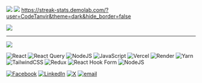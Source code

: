 



![](https://github-readme-stats.vercel.app/api?username=CodeTanvir&theme=dark&hide_border=false&include_all_commits=false&count_private=false)
![](https://github-readme-streak-stats.herokuapp.com/?user=CodeTanvir&theme=dark&hide_border=false)
https://streak-stats.demolab.com/?user=CodeTanvir&theme=dark&hide_border=false

![](https://github-readme-stats.vercel.app/api/top-langs/?username=CodeTanvir&theme=dark&hide_border=false&include_all_commits=false&count_private=false&layout=compact)

---
[![](https://visitcount.itsvg.in/api?id=CodeTanvir&icon=0&color=0)](https://visitcount.itsvg.in)


![React](https://img.shields.io/badge/react-%2320232a.svg?style=for-the-badge&logo=react&logoColor=%2361DAFB) ![React Query](https://img.shields.io/badge/-React%20Query-FF4154?style=for-the-badge&logo=react%20query&logoColor=white) ![NodeJS](https://img.shields.io/badge/node.js-6DA55F?style=for-the-badge&logo=node.js&logoColor=white) ![JavaScript](https://img.shields.io/badge/javascript-%23323330.svg?style=for-the-badge&logo=javascript&logoColor=%23F7DF1E) ![Vercel](https://img.shields.io/badge/vercel-%23000000.svg?style=for-the-badge&logo=vercel&logoColor=white) ![Render](https://img.shields.io/badge/Render-%46E3B7.svg?style=for-the-badge&logo=render&logoColor=white) ![Yarn](https://img.shields.io/badge/yarn-%232C8EBB.svg?style=for-the-badge&logo=yarn&logoColor=white) ![TailwindCSS](https://img.shields.io/badge/tailwindcss-%2338B2AC.svg?style=for-the-badge&logo=tailwind-css&logoColor=white) ![Redux](https://img.shields.io/badge/redux-%23593d88.svg?style=for-the-badge&logo=redux&logoColor=white) ![React Hook Form](https://img.shields.io/badge/React%20Hook%20Form-%23EC5990.svg?style=for-the-badge&logo=reacthookform&logoColor=white) ![NodeJS](https://img.shields.io/badge/node.js-6DA55F?style=for-the-badge&logo=node.js&logoColor=green)


[![Facebook](https://img.shields.io/badge/Facebook-%231877F2.svg?logo=Facebook&logoColor=white)](https://facebook.com/tanvirhossain.4444) [![LinkedIn](https://img.shields.io/badge/LinkedIn-%230077B5.svg?logo=linkedin&logoColor=white)](https://linkedin.com/in/tanvirhossainweb) [![X](https://img.shields.io/badge/X-black.svg?logo=X&logoColor=white)](https://x.com/ImTanvir_) [![email](https://img.shields.io/badge/Email-D14836?logo=gmail&logoColor=white)](mailto:info.tanvirx@gmail.com) 



<!-- Proudly created with GPRM ( https://gprm.itsvg.in ) -->
